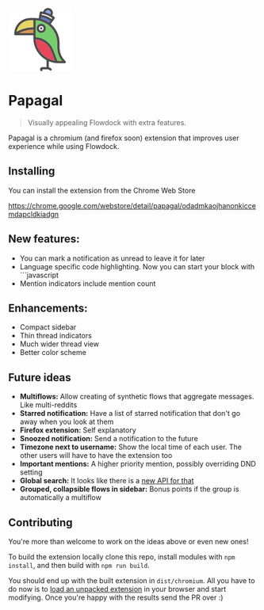![banner](https://github.com/petrosagg/papagal/blob/master/src/extension/chromium/icon128.png?raw=true)

# Papagal
> Visually appealing Flowdock with extra features.

Papagal is a chromium (and firefox soon) extension that improves user experience while using Flowdock.

## Installing

You can install the extension from the Chrome Web Store

https://chrome.google.com/webstore/detail/papagal/odadmkaojhanonkiccemdapcldkiadgn

## New features:

* You can mark a notification as unread to leave it for later
* Language specific code highlighting. Now you can start your block with \`\`\`javascript
* Mention indicators include mention count

## Enhancements:

* Compact sidebar
* Thin thread indicators
* Much wider thread view
* Better color scheme

## Future ideas

* **Multiflows:** Allow creating of synthetic flows that aggregate messages. Like multi-reddits
* **Starred notification:** Have a list of starred notification that don't go away when you look at them
* **Firefox extension:** Self explanatory
* **Snoozed notification:** Send a notification to the future
* **Timezone next to username:** Show the local time of each user. The other users will have to have the extension too
* **Important mentions:** A higher priority mention, possibly overriding DND setting
* **Global search:** It looks like there is a [new API for that](https://twitter.com/flowdock/status/1022102006922530825)
* **Grouped, collapsible flows in sidebar:** Bonus points if the group is automatically a multiflow

## Contributing

You're more than welcome to work on the ideas above or even new ones!

To build the extension locally clone this repo, install modules with `npm
install`, and then build with `npm run build`.

You should end up with the built extension in `dist/chromium`. All you have to
do now is to [load an unpacked
extension](https://github.com/web-scrobbler/web-scrobbler/wiki/Install-an-unpacked-extension)
in your browser and start modifying.  Once you're happy with the results send
the PR over :)

